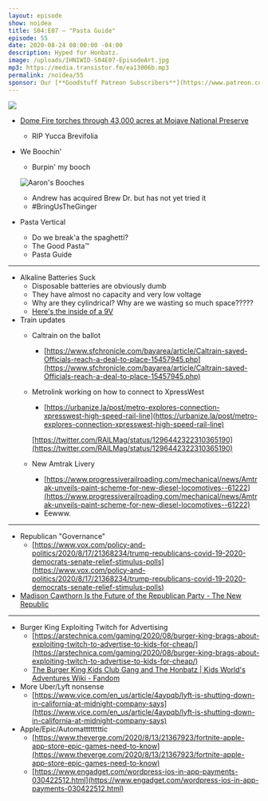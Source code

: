 ```yaml
---
layout: episode
show: noidea
title: S04:E07 – "Pasta Guide"
episode: 55
date: 2020-08-24 08:00:00 -04:00
description: Hyped for Honbatz.
image: /uploads/IHNIWID-S04E07-EpisodeArt.jpg
mp3: https://media.transistor.fm/ea13006b.mp3
permalink: /noidea/55
sponsor: Our [**Goodstuff Patreon Subscribers**](https://www.patreon.com/goodstuff "Goodstuff on Patreon") and listeners just like you! Support your favorite podcasts directly to get access to the discord and more.
---
```


![](/uploads/IHNIWID-S04E07-EpisodeArt.jpg)

- [Dome Fire torches through 43,000 acres at Mojave National Preserve](https://www.desertsun.com/story/news/2020/08/17/dome-fire-burns-in-mojave-national-park-as-temps-soar/3383180001/)
    - RIP Yucca Brevifolia
- We Boochin'
    - Burpin' my booch

    ![Aaron's Booches](/uploads/booch.jpg)

    - Andrew has acquired Brew Dr. but has not yet tried it
    - #BringUsTheGinger
- Pasta Vertical
    - Do we break'a the spaghetti?
    - The Good Pasta™
    - Pasta Guide

---

- Alkaline Batteries Suck
    - Disposable batteries are obviously dumb
    - They have almost no capacity and very low voltage
    - Why are they cylindrical? Why are we wasting so much space?????
    - [Here's the inside of a 9V](https://brokensecrets.files.wordpress.com/2010/12/inside-e1292823738808.jpg?w=455)
- Train updates
    - Caltrain on the ballot
        - [https://www.sfchronicle.com/bayarea/article/Caltrain-saved-Officials-reach-a-deal-to-place-15457945.php](https://www.sfchronicle.com/bayarea/article/Caltrain-saved-Officials-reach-a-deal-to-place-15457945.php)
    - Metrolink working on how to connect to XpressWest
        - [https://urbanize.la/post/metro-explores-connection-xpresswest-high-speed-rail-line](https://urbanize.la/post/metro-explores-connection-xpresswest-high-speed-rail-line)

        [https://twitter.com/RAILMag/status/1296442322310365190](https://twitter.com/RAILMag/status/1296442322310365190)

    - New Amtrak Livery
        - [https://www.progressiverailroading.com/mechanical/news/Amtrak-unveils-paint-scheme-for-new-diesel-locomotives--61222](https://www.progressiverailroading.com/mechanical/news/Amtrak-unveils-paint-scheme-for-new-diesel-locomotives--61222)
        - Eewww.

---

- Republican "Governance"
    - [https://www.vox.com/policy-and-politics/2020/8/17/21368234/trump-republicans-covid-19-2020-democrats-senate-relief-stimulus-polls](https://www.vox.com/policy-and-politics/2020/8/17/21368234/trump-republicans-covid-19-2020-democrats-senate-relief-stimulus-polls)
- [Madison Cawthorn Is the Future of the Republican Party - The New Republic](https://newrepublic.com/article/158977/madison-cawthorn-future-republican-party)

---

- Burger King Exploiting Twitch for Advertising
    - [https://arstechnica.com/gaming/2020/08/burger-king-brags-about-exploiting-twitch-to-advertise-to-kids-for-cheap/](https://arstechnica.com/gaming/2020/08/burger-king-brags-about-exploiting-twitch-to-advertise-to-kids-for-cheap/)
    - [The Burger King Kids Club Gang and The Honbatz | Kids World's Adventures Wiki - Fandom](https://kids-worlds-adventures.fandom.com/wiki/The_Burger_King_Kids_Club_Gang_and_The_Honbatz)
- More Uber/Lyft nonsense
    - [https://www.vice.com/en_us/article/4aypqb/lyft-is-shutting-down-in-california-at-midnight-company-says](https://www.vice.com/en_us/article/4aypqb/lyft-is-shutting-down-in-california-at-midnight-company-says)
- Apple/Epic/Automattttttttic
    - [https://www.theverge.com/2020/8/13/21367923/fortnite-apple-app-store-epic-games-need-to-know](https://www.theverge.com/2020/8/13/21367923/fortnite-apple-app-store-epic-games-need-to-know)
    - [https://www.engadget.com/wordpress-ios-in-app-payments-030422512.html](https://www.engadget.com/wordpress-ios-in-app-payments-030422512.html)
